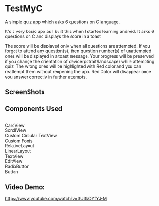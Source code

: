 # TestMyC
A simple quiz app which asks 6 questions on C language.

It's a very basic app as I built this when I started learning android. It asks 6 questions on C and displays the score in a toast.

The score will be displayed only when all questions are attempted. If you forgot to attend any question(s), 
then question number(s) of unattempted ones will be displayed in a toast message. Your progress will be preserved
if you change the orientation of device(potrait/landscape) while attempting quiz. The wrong ones will be highlighted
with Red color and you can reattempt them without reopening the app. Red Color will disappear once you answer
correctly in further attempts.

ScreenShots
-----------



Components Used
----------------
<br/>CardView
<br/>ScrollView
<br/>Custom Circular TextView
<br/>Custom Fonts
<br/>RelativeLayout
<br/>LinearLayout
<br/>TextView
<br/>EditView
<br/>RadioButton
<br/>Button

Video Demo:
-----------
https://www.youtube.com/watch?v=3U3kOYfYJ-M



